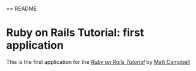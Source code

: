 == README

# Ruby on Rails Tutorial: first application

This is the first application for the
[*Ruby on Rails Tutorial*](http://railstutorial.org/)
by [Matt Campbell](https://github.com/mcampb62)

